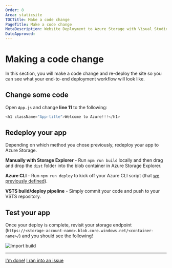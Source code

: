 ```yaml
---
Order: 8
Area: staticsite
TOCTitle: Make a code change
PageTitle: Make a code change
MetaDescription: Website Deployment to Azure Storage with Visual Studio Code
DateApproved:
---
```

# Making a code change

In this section, you will make a code change and re-deploy the site so you can see what your end-to-end deployment workflow will look like.

## Change some code

Open `App.js` and change **line 11** to the following:

```js
<h1 className="App-title">Welcome to Azure!!!</h1>
```

## Redeploy your app

Depending on which method you chose previously, redeploy your app to Azure Storage.

**Manually with Storage Explorer** - Run `npm run build` locally and then drag and drop the `dist` folder into the blob container in  Azure Storage Explorer.

**Azure CLI** - Run `npm run deploy` to kick off your Azure CLI script (that [we previously defined](deploy-cli#_make-a-reusable-deploy-script)).

**VSTS build/deploy pipeline** - Simply commit your code and push to your VSTS repository.

## Test your app

Once your deploy is complete, revisit your storage endpoint (`https://<storage-account-name>.blob.core.windows.net/<container-name>/`) and you should see the following!

![Import build](images/static-website/updated-azure-app.png)

----

<a class="tutorial-next-btn" href="/docs">I'm done!</a> <a class="tutorial-feedback-btn" onclick="reportIssue('node-deployment-staticwebsite', 'code-change')" href="javascript:void(0)">I ran into an issue</a>
